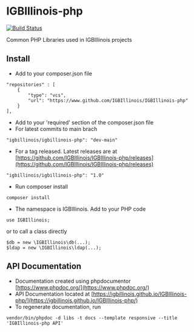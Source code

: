 # IGBIllinois-php

[![Build Status](https://www.travis-ci.com/IGBIllinois/IGBIllinois-php.svg?branch=main)](https://www.travis-ci.com/IGBIllinois/IGBIllinois-php)

Common PHP Libraries used in IGBIllinois projects

## Install
* Add to your composer.json file
```
"repositories" : [
    {
        "type": "vcs",
        "url": "https://www.github.com/IGBIllinois/IGBIllinois-php"
    }
],
```
* Add to your 'required' section of the composer.json file
* For latest commits to main brach
```
"igbillinois/igbillinois-php": "dev-main"
```
* For a tag released.  Latest releases are at [https://github.com/IGBIllinois/IGBIllinois-php/releases](https://github.com/IGBIllinois/IGBIllinois-php/releases)
```
"igbillinois/igbillinois-php": "1.0"
```
* Run composer install
```
composer install
```
* The namespace is IGBIllinois.  Add to your PHP code
```
use IGBIllinois;
```
or to call a class directly
```
$db = new \IGBIllinois\db(...);
$ldap = new \IGBIllinois\ldap(...);
```

## API Documentation
* Documentation created using phpdocumentor [https://www.phpdoc.org/](https://www.phpdoc.org/)
* API Documentation located at [https://igbillinois.github.io/IGBIllinois-php/](https://igbillinois.github.io/IGBIllinois-php/)
* To regenerate documentation, run 
```
vendor/bin/phpdoc -d libs -t docs --template responsive --title 'IGBIllinois-php API'
```

